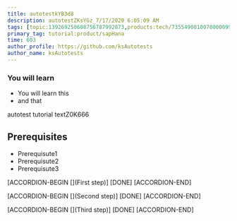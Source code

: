 ```yaml
---
title: autotestkYB3d8
description: autotestZKsYGz_7/17/2020 6:05:09 AM
tags: [topic:139269250608756787992873,products:tech/73554900100700000996,tutorial:experience/advanced]
primary_tag: tutorial:product/sapHana
time: 603
author_profile: https://github.com/ksAutotests
author_name: ksAutotests
---
```

### You will learn
- You will learn this
- and that

autotest tutorial textZ0K666

## Prerequisites
- Prerequisute1
- Prerequisute2
- Prerequisute3

[ACCORDION-BEGIN [](First step)]
[DONE]
[ACCORDION-END]

[ACCORDION-BEGIN [](Second step)]
[DONE]
[ACCORDION-END]

[ACCORDION-BEGIN [](Third step)]
[DONE]
[ACCORDION-END]

